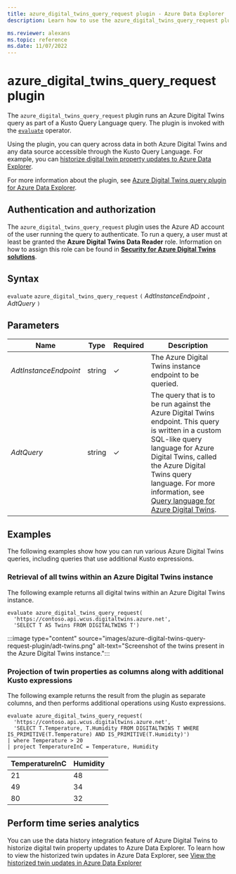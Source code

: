 ```yaml
---
title: azure_digital_twins_query_request plugin - Azure Data Explorer
description: Learn how to use the azure_digital_twins_query_request plugin to run an Azure Digital Twins query as part of a Kusto query.

ms.reviewer: alexans
ms.topic: reference
ms.date: 11/07/2022
---
```

# azure_digital_twins_query_request plugin

The `azure_digital_twins_query_request` plugin runs an Azure Digital Twins query as part of a Kusto Query Language query. The plugin is invoked with the [`evaluate`](evaluateoperator.md) operator.

Using the plugin, you can query across data in both Azure Digital Twins and any data source accessible through the Kusto Query Language. For example, you can [historize digital twin property updates to Azure Data Explorer](#perform-time-series-analytics).

For more information about the plugin, see [Azure Digital Twins query plugin for Azure Data Explorer](/azure/digital-twins/concepts-data-explorer-plugin#using-the-plugin).

## Authentication and authorization

The `azure_digital_twins_query_request` plugin uses the Azure AD account of the user running the query to authenticate. To run a query, a user must at least be granted the **Azure Digital Twins Data Reader** role. Information on how to assign this role can be found in [**Security for Azure Digital Twins solutions**](/azure/digital-twins/concepts-security#authorization-azure-roles-for-azure-digital-twins).

## Syntax

`evaluate` `azure_digital_twins_query_request` `(` *AdtInstanceEndpoint* `,` *AdtQuery* `)`

## Parameters

| Name | Type | Required | Description |
|--|--|--|--|
| *AdtInstanceEndpoint* | string | &check; | The Azure Digital Twins instance endpoint to be queried. |
| *AdtQuery* | string | &check; | The query that is to be run against the Azure Digital Twins endpoint. This query is written in a custom SQL-like query language for Azure Digital Twins, called the Azure Digital Twins query language. For more information, see [Query language for Azure Digital Twins](/azure/digital-twins/concepts-query-language).|

## Examples

The following examples show how you can run various Azure Digital Twins queries, including queries that use additional Kusto expressions.

### Retrieval of all twins within an Azure Digital Twins instance

The following example returns all digital twins within an Azure Digital Twins instance.

```kusto
evaluate azure_digital_twins_query_request(
  'https://contoso.api.wcus.digitaltwins.azure.net',
  'SELECT T AS Twins FROM DIGITALTWINS T')
```

:::image type="content" source="images/azure-digital-twins-query-request-plugin/adt-twins.png" alt-text="Screenshot of the twins present in the Azure Digital Twins instance.":::

### Projection of twin properties as columns along with additional Kusto expressions

The following example returns the result from the plugin as separate columns, and then performs additional operations using Kusto expressions.

```kusto
evaluate azure_digital_twins_query_request(
  'https://contoso.api.wcus.digitaltwins.azure.net',
  'SELECT T.Temperature, T.Humidity FROM DIGITALTWINS T WHERE IS_PRIMITIVE(T.Temperature) AND IS_PRIMITIVE(T.Humidity)')
| where Temperature > 20
| project TemperatureInC = Temperature, Humidity
```

|TemperatureInC|Humidity|
|---|---|
|21|48|
|49|34|
|80|32|

## Perform time series analytics

You can use the data history integration feature of Azure Digital Twins to historize digital twin property updates to Azure Data Explorer. To learn how to view the historized twin updates in Azure Data Explorer, see [View the historized twin updates in Azure Data Explorer](/azure/digital-twins/how-to-use-data-history?tabs=cli#view-the-historized-twin-updates-in-azure-data-explorer)